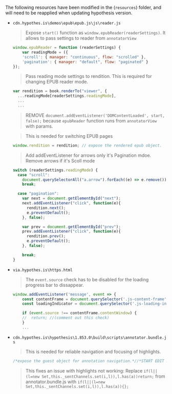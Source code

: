 The following resources have been modified in the (`resources`) folder, and will need to be reapplied when updating hypothesis version. 

* `cdn.hypothes.is\demos\epub\epub.js\js\reader.js`
    > Expose `start()` function as `window.epubReader(readerSettings)`. It allows to pass settings to reader from `annotatorView`
    ```js
    window.epubReader = function (readerSettings) {
        var readingMode = ({
        'scroll': { manager: "continuous", flow: "scrolled" },
        'pagination': { manager: "default", flow: "paginated" }
    });
    ```
    > Pass reading mode settings to rendition. This is required for changing EPUB reader mode.
    ```js
    var rendition = book.renderTo("viewer", {
      ...readingMode[readerSettings.readingMode],
      ...
      ...
    ```

    > REMOVE `document.addEventListener('DOMContentLoaded', start, false);` because `epubReader` function runs from `annotatorView` with params.

    > This is needed for switching EPUB pages 
    ```js
    window.rendition = rendition; // expose the rendered epub object. 
    ```

    > Add addEventListener for arrows only it's Pagination mdoe. Remove arrows if it's Scoll mode
    ```js
    switch (readerSettings.readingMode) {
      case "scroll":
        document.querySelectorAll("a.arrow").forEach((e) => e.remove());
        break;

      case "pagination":
        var next = document.getElementById("next");
        next.addEventListener("click", function(e){
          rendition.next();
          e.preventDefault();
        }, false);

        var prev = document.getElementById("prev");
        prev.addEventListener("click", function(e){
          rendition.prev();
          e.preventDefault();
        }, false);

        break;
    }
    ```
* `via.hypothes.is\https.html`
    > The `event.source` check has to be disabled for the loading progress bar to dissappear. 
    ```js
    window.addEventListener('message', event => {
        const contentFrame = document.querySelector('.js-content-frame');
        const loadingIndicator = document.querySelector('.js-loading-indicator');

        if (event.source !== contentFrame.contentWindow) {
        //  return; //(comment out this check)
        }
        ...
    ```
* `cdn.hypothes.is\hypothesis\1.853.0\build\scripts\annotator.bundle.js`
    > This is needed for reliable navigation and focusing of highlights. 
    ```js
    /*expose the guest object for annotation navigation.*//*START EDIT HERE*/window.guests=[...(window.guests??[]),this]/*END EDIT HERE*/
    ```
    > This fixes an issue with highlights not working:
      Replace `if(l||(l=new Set,this._sentChannels.set(i,l)),l.has(a))return;` from annotator.bundle.js
      with `if(l||(l=new Set,this._sentChannels.set(i,l)),l.has(a)){};`